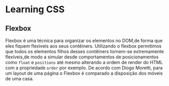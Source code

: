 # Learning CSS

## Flexbox

Flexbox é uma técnica para organizar os elementos no DOM,de forma que eles fiquem flexíveis aos seus contêiners. Utilizando o flexbox permitimos que todos os elementos filhos desses contêiners tornem-se extremamente flexíveis,de modo a simular desde comportamentos de posicionamentos como `float` e `positions` até mesmo alterando a ordem de render do HTML com a propriedade `order` por exemplo.
De acordo com Diogo Moretti, para um layout de uma página o Flexbox é comparado a disposição dos móveis de uma casa.

